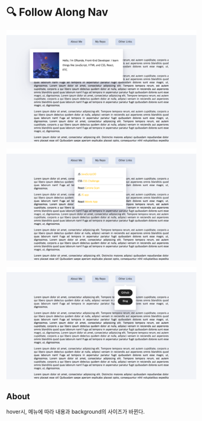 # 🔍 Follow Along Nav

![title](./img/Readme.png)

![title](./img/Readme2.png)

![title](./img/Readme3.png)

## About

hover시, 메뉴에 따라 내용과 background의 사이즈가 바뀐다.
